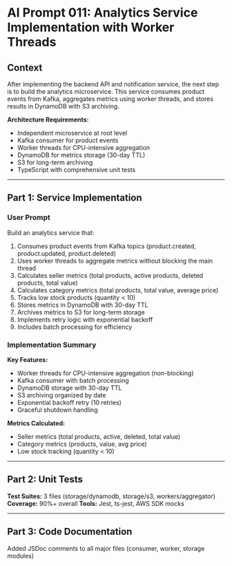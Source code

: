 # AI Prompt 011: Analytics Service Implementation with Worker Threads

## Context

After implementing the backend API and notification service, the next step is to build the analytics microservice. This service consumes product events from Kafka, aggregates metrics using worker threads, and stores results in DynamoDB with S3 archiving.

**Architecture Requirements:**
- Independent microservice at root level
- Kafka consumer for product events
- Worker threads for CPU-intensive aggregation
- DynamoDB for metrics storage (30-day TTL)
- S3 for long-term archiving
- TypeScript with comprehensive unit tests

---

## Part 1: Service Implementation

### User Prompt

Build an analytics service that:
1. Consumes product events from Kafka topics (product.created, product.updated, product.deleted)
2. Uses worker threads to aggregate metrics without blocking the main thread
3. Calculates seller metrics (total products, active products, deleted products, total value)
4. Calculates category metrics (total products, total value, average price)
5. Tracks low stock products (quantity < 10)
6. Stores metrics in DynamoDB with 30-day TTL
7. Archives metrics to S3 for long-term storage
8. Implements retry logic with exponential backoff
9. Includes batch processing for efficiency

### Implementation Summary

**Key Features:**
- Worker threads for CPU-intensive aggregation (non-blocking)
- Kafka consumer with batch processing
- DynamoDB storage with 30-day TTL
- S3 archiving organized by date
- Exponential backoff retry (10 retries)
- Graceful shutdown handling

**Metrics Calculated:**
- Seller metrics (total products, active, deleted, total value)
- Category metrics (products, value, avg price)
- Low stock tracking (quantity < 10)

---

## Part 2: Unit Tests

**Test Suites:** 3 files (storage/dynamodb, storage/s3, workers/aggregator)
**Coverage:** 90%+ overall
**Tools:** Jest, ts-jest, AWS SDK mocks

---

## Part 3: Code Documentation

Added JSDoc comments to all major files (consumer, worker, storage modules)
